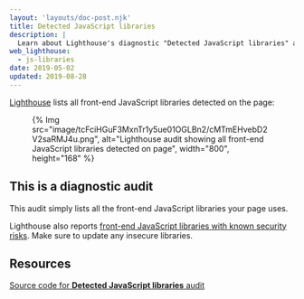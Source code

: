 ```yaml
---
layout: 'layouts/doc-post.njk'
title: Detected JavaScript libraries
description: |
  Learn about Lighthouse's diagnostic "Detected JavaScript libraries" audit.
web_lighthouse:
  - js-libraries
date: 2019-05-02
updated: 2019-08-28
---
```


[Lighthouse](https://developers.google.com/web/tools/lighthouse/) lists all front-end JavaScript libraries detected on the page:

<figure>
  {% Img src="image/tcFciHGuF3MxnTr1y5ue01OGLBn2/cMTmEHvebD2V2saRMJ4u.png", alt="Lighthouse audit showing all front-end JavaScript libraries detected on page", width="800", height="168" %}
</figure>

## This is a diagnostic audit

This audit simply lists all the front-end JavaScript libraries your page uses.

Lighthouse also reports
[front-end JavaScript libraries with known security risks](/docs/lighthouse/best-practices/no-vulnerable-libraries).
Make sure to update any insecure libraries.

## Resources

[Source code for **Detected JavaScript libraries** audit](https://github.com/GoogleChrome/lighthouse/blob/ecd10efc8230f6f772e672cd4b05e8fbc8a3112d/lighthouse-core/audits/dobetterweb/js-libraries.js)
